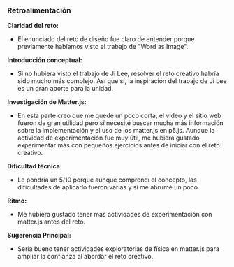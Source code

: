 ### Retroalimentación

**Claridad del reto:** 
* El enunciado del reto de diseño fue claro de entender porque previamente habíamos visto el trabajo de "Word as Image".

**Introducción conceptual:**
* Si no hubiera visto el trabajo de Ji Lee, resolver el reto creativo habría sido mucho más complejo. Así que sí, la inspiración del trabajo de Ji Lee es un gran aporte para la unidad.

**Investigación de Matter.js:** 
* En esta parte creo que me quedé un poco corta, el video y el sitio web fueron de gran utilidad pero sí necesité buscar mucha más información sobre la implementación y el uso de los matter.js en p5.js. Aunque la actividad de experimentación fue muy útil, me hubiera gustado experimentar más con pequeños ejercicios antes de iniciar con el reto creativo.

**Dificultad técnica:** 
* Le pondría un 5/10 porque aunque comprendí el concepto, las dificultades de aplicarlo fueron varias y sí me abrumé un poco.

**Ritmo:** 
* Me hubiera gustado tener más actividades de experimentación con matter.js antes del reto.

**Sugerencia Principal:** 
* Sería bueno tener actividades exploratorias de física en matter.js para ampliar la confianza al abordar el reto creativo.
